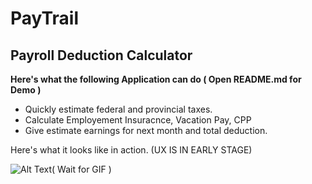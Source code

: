 # PayTrail

## Payroll Deduction Calculator ##

**Here's what the following Application can do ( Open README.md for Demo )**

* Quickly estimate federal and provincial taxes.
* Calculate Employement Insuracnce, Vacation Pay, CPP 
* Give estimate earnings for next month and total deduction.

Here's what it looks like in action. (UX IS IN EARLY STAGE)

![Alt Text](https://github.com/YASH12366/PayTrail/blob/master/PayTrailDemo.gif)( Wait for GIF )

